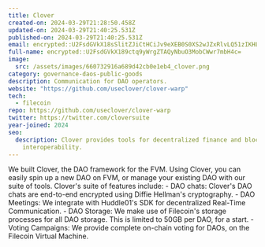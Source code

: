 ```yaml
---
title: Clover
created-on: 2024-03-29T21:28:50.458Z
updated-on: 2024-03-29T21:40:25.531Z
published-on: 2024-03-29T21:40:25.531Z
email: encrypted::U2FsdGVkX18sSlitZJiCtHCiJv9eXEB0S0XS2wJZxRlvLQ51zIKHLY1QX0ttlael
full-name: encrypted::U2FsdGVkX189ctq9yWrgZTAQyNbuO3MobCWwr7mbH4c=
image:
  src: /assets/images/660732916a689d42cb0e1eb4_clover.png
category: governance-daos-public-goods
description: Communication for DAO operators.
website: "https://github.com/useclover/clover-warp"
tech:
  - filecoin
repo: https://github.com/useclover/clover-warp
twitter: https://twitter.com/cloversuite
year-joined: 2024
seo:
  description: Clover provides tools for decentralized finance and blockchain
    interoperability.
---
```


We built Clover, the DAO framework for the FVM. Using Clover, you can easily spin up a new DAO on FVM, or manage your existing DAO with our suite of tools. Clover's suite of features include: - DAO chats: Clover's DAO chats are end-to-end encrypted using Diffie Hellman's cryptography. - DAO Meetings: We integrate with Huddle01's SDK for decentralized Real-Time Communication. - DAO Storage: We make use of Filecoin's storage processes for all DAO storage. This is limited to 50GB per DAO, for a start. - Voting Campaigns: We provide complete on-chain voting for DAOs, on the Filecoin Virtual Machine.
